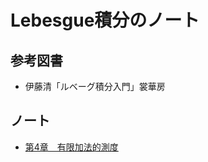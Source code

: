 # Lebesgue積分のノート

## 参考図書

- 伊藤清「ルベーグ積分入門」裳華房


## ノート

- [第4章　有限加法的測度](/04_FinitelyAdditiveMeasure.md)
